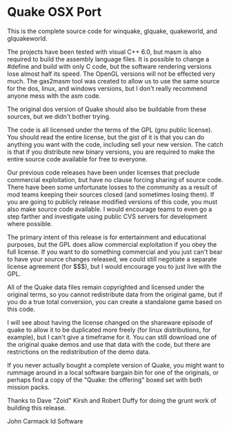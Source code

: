 # Quake OSX Port

This is the complete source code for winquake, glquake, quakeworld, and 
glquakeworld.

The projects have been tested with visual C++ 6.0, but masm is also required 
to build the assembly language files.  It is possible to change a #define and 
build with only C code, but the software rendering versions lose almost half 
its speed.  The OpenGL versions will not be effected very much.  The 
gas2masm tool was created to allow us to use the same source for the dos, 
linux, and windows versions, but I don't really recommend anyone mess 
with the asm code.

The original dos version of Quake should also be buildable from these 
sources, but we didn't bother trying.

The code is all licensed under the terms of the GPL (gnu public license).  
You should read the entire license, but the gist of it is that you can do 
anything you want with the code, including sell your new version.  The catch 
is that if you distribute new binary versions, you are required to make the 
entire source code available for free to everyone.

Our previous code releases have been under licenses that preclude 
commercial exploitation, but have no clause forcing sharing of source code.  
There have been some unfortunate losses to the community as a result of 
mod teams keeping their sources closed (and sometimes losing them).  If 
you are going to publicly release modified versions of this code, you must 
also make source code available.  I would encourage teams to even go a step 
farther and investigate using public CVS servers for development where 
possible.

The primary intent of this release is for entertainment and educational 
purposes, but the GPL does allow commercial exploitation if you obey the 
full license.  If you want to do something commercial and you just can't bear 
to have your source changes released, we could still negotiate a separate 
license agreement (for $$$), but I would encourage you to just live with the 
GPL.

All of the Quake data files remain copyrighted and licensed under the 
original terms, so you cannot redistribute data from the original game, but if 
you do a true total conversion, you can create a standalone game based on 
this code.

I will see about having the license changed on the shareware episode of 
quake to allow it to be duplicated more freely (for linux distributions, for 
example), but I can't give a timeframe for it.  You can still download one of 
the original quake demos and use that data with the code, but there are 
restrictions on the redistribution of the demo data.

If you never actually bought a complete version of Quake, you might want 
to rummage around in a local software bargain bin for one of the originals, 
or perhaps find a copy of the "Quake: the offering" boxed set with both 
mission packs.

Thanks to Dave "Zoid" Kirsh and Robert Duffy for doing the grunt work of 
building this release.

John Carmack
Id Software


